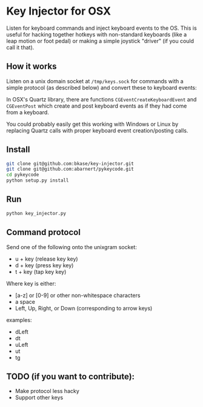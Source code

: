 # Key Injector for OSX

Listen for keyboard commands and inject keyboard events to the OS. This is useful for hacking together hotkeys with non-standard keyboards (like a leap motion or foot pedal) or making a simple joystick "driver" (if you could call it that).

## How it works

Listen on a unix domain socket at `/tmp/keys.sock` for commands with a simple protocol (as described below) and convert these to keyboard events:

In OSX's Quartz library, there are functions `CGEventCreateKeyboardEvent` and `CGEventPost` which create and post keyboard events as if they had come from a keyboard.

You could probably easily get this working with Windows or Linux by replacing Quartz calls with proper keyboard event creation/posting calls.

## Install

```bash
git clone git@github.com:bkase/key-injector.git
git clone git@github.com:abarnert/pykeycode.git
cd pykeycode
python setup.py install
```

## Run

```bash
python key_injector.py
```

## Command protocol

Send one of the following onto the unixgram socket:

* u + key (release key key)
* d + key (press key key)
* t + key (tap key key)

Where key is either:

* [a-z] or [0-9] or other non-whitespace characters
* a space
* Left, Up, Right, or Down (corresponding to arrow keys)

examples:

* dLeft
* dt
* uLeft
* ut
* tg

## TODO (if you want to contribute):

* Make protocol less hacky
* Support other keys
